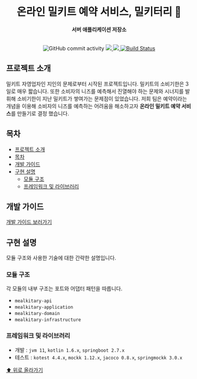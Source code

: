 <div align="center">
  <br>
  <h1>온라인 밀키트 예약 서비스, 밀키터리 🍣</h1>
  <strong>서버 애플리케이션 저장소</strong>
</div>
<br>

<p align="center">
    <img src="https://img.shields.io/github/commit-activity/w/le2sky/mealkitary-server" alt="GitHub commit activity">
    <a href ="https://opensource.org/licenses/Apache-2.0">
        <img src="https://img.shields.io/badge/License-Apache%202.0-red.svg"/>
    </a>
    <a href="https://codecov.io/gh/le2sky/mealkitary-server" >
        <img src="https://codecov.io/gh/le2sky/mealkitary-server/branch/main/graph/badge.svg?token=MRR5C1OFUL"/>
    </a>
    <a href="https://github.com/le2sky/mealkitary-server/.git/workflows/mealkitary-main-cd.yml">
        <img src="https://github.com/le2sky/mealkitary-server/actions/workflows/mealkitary-main-cd.yml/badge.svg" alt="Build Status">
    </a>
</p>

## 프로젝트 소개

밀키트 자영업자인 지인의 문제로부터 시작된 프로젝트입니다. 밀키트의 소비기한은 3일로 매우 짧습니다.
또한 소비자의 니즈를 예측해서 진열해야 하는 문제와 시너지를 발휘해 소비기한이 지난 밀키트가 쌓여가는 문제점이 있었습니다. 저희 팀은 예약이라는 개념을 이용해 소비자의 니즈를 예측하는 어려움을 해소하고자 **온라인
밀키트 예약 서비스**를 만들기로 결정 했습니다.

## 목차

- [프로젝트 소개](#프로젝트-소개)
- [목차](#목차)
- [개발 가이드](#개발-가이드)
- [구현 설명](#구현-설명)
    - [모듈 구조](#모듈-구조)
    - [프레임워크 및 라이브러리](#프레임워크-및-라이브러리)

## 개발 가이드

[개발 가이드 보러가기](https://github.com/le2sky/mealkitary-server/blob/main/docs/tech.md)

## 구현 설명

모듈 구조와 사용한 기술에 대한 간략한 설명입니다.

### 모듈 구조

각 모듈의 내부 구조는 포트와 어댑터 패턴을 따릅니다.

- `mealkitary-api`
- `mealkitary-application`
- `mealkitary-domain`
- `mealkitary-infrastructure`

### 프레임워크 및 라이브러리

- 개발 : `jvm 11`, `kotlin 1.6.x`, `springboot 2.7.x`
- 테스트 : `kotest 4.4.x`, `mockk 1.12.x`, `jacoco 0.8.x`, `springmockk 3.0.x`

[⬆ 위로 올라가기](#목차)
